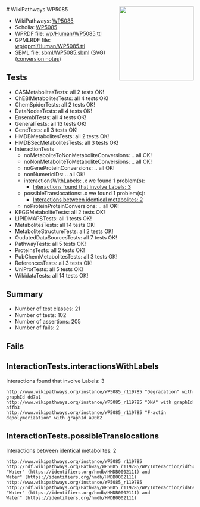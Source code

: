 <img style="float: right; width: 200px" src="../logo.png" />
# WikiPathways WP5085

* WikiPathways: [WP5085](https://identifiers.org/wikipathways:WP5085)
* Scholia: [WP5085](https://scholia.toolforge.org/wikipathways/WP5085)
* WPRDF file: [wp/Human/WP5085.ttl](../wp/Human/WP5085.ttl)
* GPMLRDF file: [wp/gpml/Human/WP5085.ttl](../wp/gpml/Human/WP5085.ttl)
* SBML file: [sbml/WP5085.sbml](../sbml/WP5085.sbml) ([SVG](../sbml/WP5085.svg)) ([conversion notes](../sbml/WP5085.txt))

## Tests
* CASMetabolitesTests: all 2 tests OK!
* ChEBIMetabolitesTests: all 4 tests OK!
* ChemSpiderTests: all 2 tests OK!
* DataNodesTests: all 4 tests OK!
* EnsemblTests: all 4 tests OK!
* GeneralTests: all 13 tests OK!
* GeneTests: all 3 tests OK!
* HMDBMetabolitesTests: all 2 tests OK!
* HMDBSecMetabolitesTests: all 3 tests OK!
* InteractionTests
    * noMetaboliteToNonMetaboliteConversions: .. all OK!
    * noNonMetaboliteToMetaboliteConversions: .. all OK!
    * noGeneProteinConversions: .. all OK!
    * nonNumericIDs: .. all OK!
    * interactionsWithLabels: .x we found 1 problem(s):
        * [Interactions found that involve Labels: 3](#630d267a)
    * possibleTranslocations: .x we found 1 problem(s):
        * [Interactions between identical metabolites: 2](#d59038c5)
    * noProteinProteinConversions: .. all OK!
* KEGGMetaboliteTests: all 2 tests OK!
* LIPIDMAPSTests: all 1 tests OK!
* MetabolitesTests: all 14 tests OK!
* MetaboliteStructureTests: all 2 tests OK!
* OudatedDataSourcesTests: all 7 tests OK!
* PathwayTests: all 5 tests OK!
* ProteinsTests: all 2 tests OK!
* PubChemMetabolitesTests: all 3 tests OK!
* ReferencesTests: all 3 tests OK!
* UniProtTests: all 5 tests OK!
* WikidataTests: all 14 tests OK!


## Summary

* Number of test classes: 21
* Number of tests: 102
* Number of assertions: 205
* Number of fails: 2

## Fails

<a name="630d267a" />

## InteractionTests.interactionsWithLabels

Interactions found that involve Labels: 3
```
http://www.wikipathways.org/instance/WP5085_r119785 "Degradation" with graphId dd7a1
http://www.wikipathways.org/instance/WP5085_r119785 "DNA" with graphId affb3
http://www.wikipathways.org/instance/WP5085_r119785 "F-actin depolymerization" with graphId a90b2
```

<a name="d59038c5" />

## InteractionTests.possibleTranslocations

Interactions between identical metabolites: 2
```
http://www.wikipathways.org/instance/WP5085_r119785 http://rdf.wikipathways.org/Pathway/WP5085_r119785/WP/Interaction/idf546a3b9 "Water" (https://identifiers.org/hmdb/HMDB0002111) and 
Water" (https://identifiers.org/hmdb/HMDB0002111)
http://www.wikipathways.org/instance/WP5085_r119785 http://rdf.wikipathways.org/Pathway/WP5085_r119785/WP/Interaction/ida6868e0f "Water" (https://identifiers.org/hmdb/HMDB0002111) and 
Water" (https://identifiers.org/hmdb/HMDB0002111)
```

